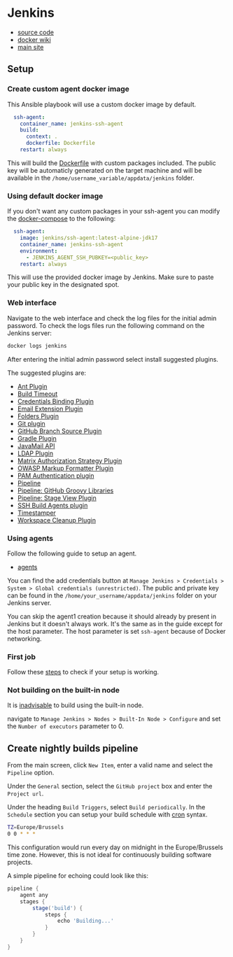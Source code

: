 # Jenkins

- [source code](https://github.com/jenkinsci/jenkins)
- [docker wiki](https://github.com/jenkinsci/docker#docker-compose-with-jenkins)
- [main site](https://www.jenkins.io/)

## Setup

### Create custom agent docker image

This Ansible playbook will use a custom docker image by default.

```yaml
  ssh-agent:
    container_name: jenkins-ssh-agent
    build:
      context: .
      dockerfile: Dockerfile
    restart: always
```

This will build the [Dockerfile](/files/docker-compose/jenkins/Dockerfile) with custom packages included. The public key will be automaticly generated on the target machine and will be available in the `/home/username_variable/appdata/jenkins` folder.

### Using default docker image

If you don't want any custom packages in your ssh-agent you can modify the [docker-compose](/files/docker-compose/jenkins/docker-compose.yml) to the following:

```yaml
  ssh-agent:
    image: jenkins/ssh-agent:latest-alpine-jdk17
    container_name: jenkins-ssh-agent
    environment:
      - JENKINS_AGENT_SSH_PUBKEY=<public_key>
    restart: always
```

This will use the provided docker image by Jenkins. Make sure to paste your public key in the designated spot.

### Web interface

Navigate to the web interface and check the log files for the initial admin password. To check the logs files run the following command on the Jenkins server:

```zsh
docker logs jenkins
```

After entering the initial admin password select install suggested plugins.

The suggested plugins are:

- [Ant Plugin](https://plugins.jenkins.io/ant)
- [Build Timeout](https://plugins.jenkins.io/build-timeout)
- [Credentials Binding Plugin](https://plugins.jenkins.io/credentials-binding)
- [Email Extension Plugin](https://plugins.jenkins.io/email-ext)
- [Folders Plugin](https://plugins.jenkins.io/cloudbees-folder)
- [Git plugin](https://plugins.jenkins.io/git)
- [GitHub Branch Source Plugin](https://plugins.jenkins.io/github-branch-source)
- [Gradle Plugin](https://plugins.jenkins.io/gradle)
- [JavaMail API](https://plugins.jenkins.io/javax-mail-api)
- [LDAP Plugin](https://plugins.jenkins.io/ldap)
- [Matrix Authorization Strategy Plugin](https://plugins.jenkins.io/matrix-auth)
- [OWASP Markup Formatter Plugin](https://plugins.jenkins.io/antisamy-markup-formatter)
- [PAM Authentication plugin](https://plugins.jenkins.io/pam-auth)
- [Pipeline](https://plugins.jenkins.io/workflow-aggregator)
- [Pipeline: GitHub Groovy Libraries](https://plugins.jenkins.io/pipeline-github-lib)
- [Pipeline: Stage View Plugin](https://plugins.jenkins.io/pipeline-stage-view)
- [SSH Build Agents plugin](https://plugins.jenkins.io/ssh-slaves)
- [Timestamper](https://plugins.jenkins.io/timestamper)
- [Workspace Cleanup Plugin](https://plugins.jenkins.io/ws-cleanup)

### Using agents

Follow the following guide to setup an agent.

- [agents](https://www.jenkins.io/doc/book/using/using-agents/)

You can find the add credentials button at `Manage Jenkins > Credentials > System > Global credentials (unrestricted)`. The public and private key can be found in the `/home/your_username/appdata/jenkins` folder on your Jenkins server.

You can skip the agent1 creation because it should already by present in Jenkins but it doesn't always work. It's the same as in the guide except for the host parameter. The host parameter is set `ssh-agent` because of Docker networking.

### First job

Follow these [steps](https://www.jenkins.io/doc/book/using/using-agents/#delegating-the-first-job-to-agent1) to check if your setup is working.

### Not building on the built-in node

It is [inadvisable](https://www.jenkins.io/doc/book/security/controller-isolation/#not-building-on-the-built-in-node) to build using the built-in node.

navigate to `Manage Jenkins > Nodes > Built-In Node > Configure` and set the `Number of executors` parameter to 0.

## Create nightly builds pipeline

From the main screen, click `New Item`, enter a valid name and select the `Pipeline` option.

Under the `General` section, select the `GitHub project` box and enter the `Project url`.

Under the heading `Build Triggers`, select `Build periodically`. In the `Schedule` section you can setup your build schedule with [cron](https://en.wikipedia.org/wiki/Cron) syntax.

```zsh
TZ=Europe/Brussels
0 0 * * *
```

This configuration would run every day on midnight in the Europe/Brussels time zone. However, this is not ideal for continuously building software projects.

A simple pipeline for echoing could look like this:

```groovy
pipeline {
    agent any
    stages {
        stage('build') {
            steps {
                echo 'Building...'
            }
        }
    }
}
```
